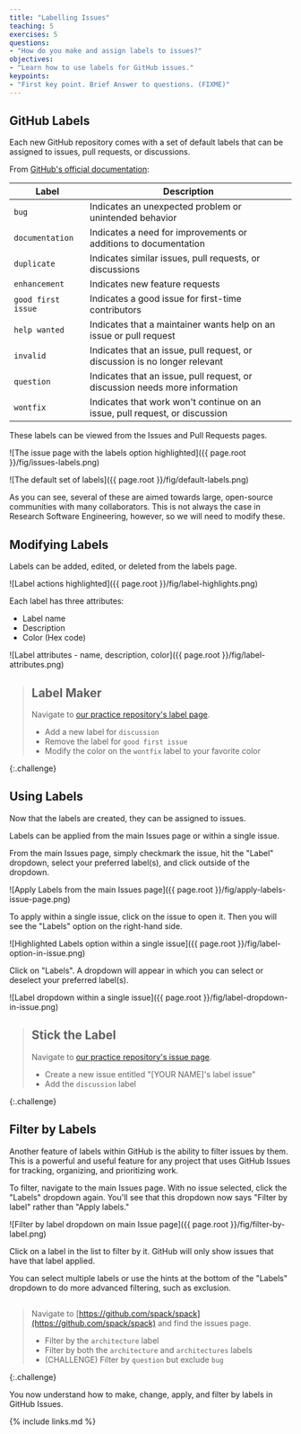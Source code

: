 ```yaml
---
title: "Labelling Issues"
teaching: 5
exercises: 5
questions:
- "How do you make and assign labels to issues?"
objectives:
- "Learn how to use labels for GitHub issues."
keypoints:
- "First key point. Brief Answer to questions. (FIXME)"
---
```


## GitHub Labels

Each new GitHub repository comes with a set of default labels that can be
assigned to issues, pull requests, or discussions.

From [GitHub's official documentation](https://docs.github.com/en/issues/using-labels-and-milestones-to-track-work/managing-labels#about-default-labels):

| Label | Description |
| ----- | ----------- |
| `bug`   | Indicates an unexpected problem or unintended behavior |
| `documentation` | Indicates a need for improvements or additions to documentation |
| `duplicate` | Indicates similar issues, pull requests, or discussions |
| `enhancement` | Indicates new feature requests |
| `good first issue` | Indicates a good issue for first-time contributors |
| `help wanted` | Indicates that a maintainer wants help on an issue or pull request |
| `invalid` | Indicates that an issue, pull request, or discussion is no longer relevant |
| `question` | Indicates that an issue, pull request, or discussion needs more information |
| `wontfix` | Indicates that work won't continue on an issue, pull request, or discussion |

These labels can be viewed from the Issues and Pull Requests pages.

![The issue page with the labels option highlighted]({{ page.root }}/fig/issues-labels.png)

![The default set of labels]({{ page.root }}/fig/default-labels.png)

As you can see, several of these are aimed towards large, open-source communities
with many collaborators. This is not always the case in Research Software
Engineering, however, so we will need to modify these.

## Modifying Labels

Labels can be added, edited, or deleted from the labels page.

![Label actions highlighted]({{ page.root }}/fig/label-highlights.png)

Each label has three attributes:

* Label name
* Description
* Color (Hex code)

![Label attributes - name, description, color]({{ page.root }}/fig/label-attributes.png)

> ## Label Maker
>
> Navigate to [our practice repository's label page](#).
> 
> * Add a new label for `discussion`
> * Remove the label for `good first issue`
> * Modify the color on the `wontfix` label to your favorite color
>
{:.challenge}

## Using Labels

Now that the labels are created, they can be assigned to issues.

Labels can be applied from the main Issues page or within a single issue.

From the main Issues page, simply checkmark the issue, hit the "Label"
dropdown, select your preferred label(s), and click outside of the
dropdown.

![Apply Labels from the main Issues page]({{ page.root }}/fig/apply-labels-issue-page.png)

To apply within a single issue, click on the issue to open it. Then you
will see the "Labels" option on the right-hand side.

![Highlighted Labels option within a single issue]({{ page.root }}/fig/label-option-in-issue.png)

Click on "Labels". A dropdown will appear in which you can select or deselect
your preferred label(s).

![Label dropdown within a single issue]({{ page.root }}/fig/label-dropdown-in-issue.png)

> ## Stick the Label
>
> Navigate to [our practice repository's issue page](#).
> 
> * Create a new issue entitled "[YOUR NAME]'s label issue"
> * Add the `discussion` label
>
{:.challenge}

## Filter by Labels

Another feature of labels within GitHub is the ability to filter issues by
them. This is a powerful and useful feature for any project that uses
GitHub Issues for tracking, organizing, and prioritizing work.

To filter, navigate to the main Issues page. With no issue selected, click the
"Labels" dropdown again. You'll see that this dropdown now says "Filter by
label" rather than "Apply labels."

![Filter by label dropdown on main Issue page]({{ page.root }}/fig/filter-by-label.png)

Click on a label in the list to filter by it. GitHub will only show issues
that have that label applied.

You can select multiple labels or use the hints at the bottom of the
"Labels" dropdown to do more advanced filtering, such as exclusion.

> ## 
>
> Navigate to [https://github.com/spack/spack](https://github.com/spack/spack) and find the issues page.
> 
> * Filter by the `architecture` label
> * Filter by both the `architecture` and `architectures` labels
> * (CHALLENGE) Filter by `question` but exclude `bug`
>
{:.challenge}

You now understand how to make, change, apply, and filter by labels in
GitHub Issues.

{% include links.md %}

